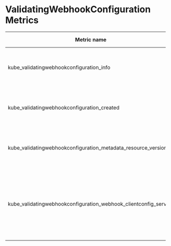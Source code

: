 # ValidatingWebhookConfiguration Metrics

| Metric name| Metric type | Labels/tags | Status |
| ---------- | ----------- | ----------- | ----------- |
| kube_validatingwebhookconfiguration_info | Gauge | `validatingwebhookconfiguration`=&lt;validatingwebhookconfiguration-name&gt; <br> `namespace`=&lt;validatingwebhookconfiguration-namespace&gt; | EXPERIMENTAL |
| kube_validatingwebhookconfiguration_created  | Gauge | `validatingwebhookconfiguration`=&lt;validatingwebhookconfiguration-name&gt; <br> `namespace`=&lt;validatingwebhookconfiguration-namespace&gt; | EXPERIMENTAL |
| kube_validatingwebhookconfiguration_metadata_resource_version | Gauge | `validatingwebhookconfiguration`=&lt;validatingwebhookconfiguration-name&gt; <br> `namespace`=&lt;validatingwebhookconfiguration-namespace&gt; | EXPERIMENTAL |
| kube_validatingwebhookconfiguration_webhook_clientconfig_service | Gauge | `validatingwebhookconfiguration`=&lt;validatingwebhookconfiguration-name&gt; <br> `namespace`=&lt;validatingwebhookconfiguration-namespace&gt; <br> `webhook_name`=&lt;webhook-name&gt; <br> `service_name`=&lt;webhook-service-name&gt; <br> `service_namespace`=&lt;webhook-service-namespace&gt;| EXPERIMENTAL |
